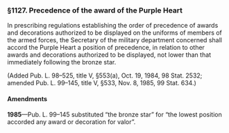 ### §1127. Precedence of the award of the Purple Heart ###

In prescribing regulations establishing the order of precedence of awards and decorations authorized to be displayed on the uniforms of members of the armed forces, the Secretary of the military department concerned shall accord the Purple Heart a position of precedence, in relation to other awards and decorations authorized to be displayed, not lower than that immediately following the bronze star.

(Added Pub. L. 98–525, title V, §553(a), Oct. 19, 1984, 98 Stat. 2532; amended Pub. L. 99–145, title V, §533, Nov. 8, 1985, 99 Stat. 634.)

#### Amendments ####

**1985**—Pub. L. 99–145 substituted “the bronze star” for “the lowest position accorded any award or decoration for valor”.